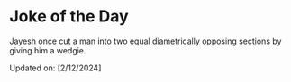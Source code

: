 # Joke of the Day

<!-- #joke -->
Jayesh once cut a man into two equal diametrically opposing sections by giving him a wedgie.

Updated on: [2/12/2024]
<!-- #jokeEnd -->
